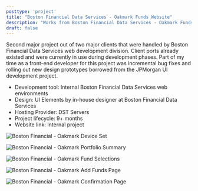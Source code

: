 ```yaml
---
posttype: 'project'
title: "Boston Financial Data Services - Oakmark Funds Website"
description: "Works from Boston Financial Data Services - Oakmark Funds Website"
draft: false
---
```


Second major project out of two major clients that were handled by Boston Financial Data Services web development division. Client ports already existed and were currently in use during development phases. Part of my time as a front-end developer for this project was incremental bug fixes and rolling out new design prototypes borrowed from the JPMorgan UI development project.

- Development tool: Internal Boston Financial Data Services web environments  
- Design: UI Elements by in-house designer at Boston Financial Data Services    
- Hosting Provider: DST Servers  
- Project lifecycle: 9+ months  
- Website link: Internal project  

![Boston Financial - Oakmark Device Set](../../assets/portfolio/bfds/feature/oak/full-bfds-oak-set.png)

![Boston Financial - Oakmark Portfolio Summary](../../assets/portfolio/bfds/feature/oak/full-bfds-oak-page1.png)

![Boston Financial - Oakmark Fund Selections](../../assets/portfolio/bfds/feature/oak/full-bfds-oak-page2.png)

![Boston Financial - Oakmark Add Funds Page](../../assets/portfolio/bfds/feature/oak/full-bfds-oak-page3.png)

![Boston Financial - Oakmark Confirmation Page](../../assets/portfolio/bfds/feature/oak/full-bfds-oak-page5.png)
